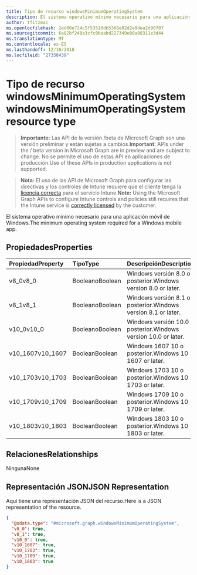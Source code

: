```yaml
---
title: Tipo de recurso windowsMinimumOperatingSystem
description: El sistema operativo mínimo necesario para una aplicación móvil de Windows.
author: tfitzmac
ms.openlocfilehash: 2ed80e724c5f53510db5366e82d2e9dea2d90707
ms.sourcegitcommit: 6a82bf240a3cfc0baabd227349e08a08311e3d44
ms.translationtype: MT
ms.contentlocale: es-ES
ms.lasthandoff: 12/18/2018
ms.locfileid: "27358439"
---
```

# <a name="windowsminimumoperatingsystem-resource-type"></a><span data-ttu-id="213d4-103">Tipo de recurso windowsMinimumOperatingSystem</span><span class="sxs-lookup"><span data-stu-id="213d4-103">windowsMinimumOperatingSystem resource type</span></span>

> <span data-ttu-id="213d4-104">**Importante:** Las API de la versión /beta de Microsoft Graph son una versión preliminar y están sujetas a cambios.</span><span class="sxs-lookup"><span data-stu-id="213d4-104">**Important:** APIs under the / beta version in Microsoft Graph are in preview and are subject to change.</span></span> <span data-ttu-id="213d4-105">No se permite el uso de estas API en aplicaciones de producción.</span><span class="sxs-lookup"><span data-stu-id="213d4-105">Use of these APIs in production applications is not supported.</span></span>

> <span data-ttu-id="213d4-106">**Nota:** El uso de las API de Microsoft Graph para configurar las directivas y los controles de Intune requiere que el cliente tenga la [licencia correcta](https://go.microsoft.com/fwlink/?linkid=839381) para el servicio Intune.</span><span class="sxs-lookup"><span data-stu-id="213d4-106">**Note:** Using the Microsoft Graph APIs to configure Intune controls and policies still requires that the Intune service is [correctly licensed](https://go.microsoft.com/fwlink/?linkid=839381) by the customer.</span></span>

<span data-ttu-id="213d4-107">El sistema operativo mínimo necesario para una aplicación móvil de Windows.</span><span class="sxs-lookup"><span data-stu-id="213d4-107">The minimum operating system required for a Windows mobile app.</span></span>
## <a name="properties"></a><span data-ttu-id="213d4-108">Propiedades</span><span class="sxs-lookup"><span data-stu-id="213d4-108">Properties</span></span>
|<span data-ttu-id="213d4-109">Propiedad</span><span class="sxs-lookup"><span data-stu-id="213d4-109">Property</span></span>|<span data-ttu-id="213d4-110">Tipo</span><span class="sxs-lookup"><span data-stu-id="213d4-110">Type</span></span>|<span data-ttu-id="213d4-111">Descripción</span><span class="sxs-lookup"><span data-stu-id="213d4-111">Description</span></span>|
|:---|:---|:---|
|<span data-ttu-id="213d4-112">v8_0</span><span class="sxs-lookup"><span data-stu-id="213d4-112">v8_0</span></span>|<span data-ttu-id="213d4-113">Booleano</span><span class="sxs-lookup"><span data-stu-id="213d4-113">Boolean</span></span>|<span data-ttu-id="213d4-114">Windows versión 8.0 o posterior.</span><span class="sxs-lookup"><span data-stu-id="213d4-114">Windows version 8.0 or later.</span></span>|
|<span data-ttu-id="213d4-115">v8_1</span><span class="sxs-lookup"><span data-stu-id="213d4-115">v8_1</span></span>|<span data-ttu-id="213d4-116">Booleano</span><span class="sxs-lookup"><span data-stu-id="213d4-116">Boolean</span></span>|<span data-ttu-id="213d4-117">Windows versión 8.1 o posterior.</span><span class="sxs-lookup"><span data-stu-id="213d4-117">Windows version 8.1 or later.</span></span>|
|<span data-ttu-id="213d4-118">v10_0</span><span class="sxs-lookup"><span data-stu-id="213d4-118">v10_0</span></span>|<span data-ttu-id="213d4-119">Booleano</span><span class="sxs-lookup"><span data-stu-id="213d4-119">Boolean</span></span>|<span data-ttu-id="213d4-120">Windows versión 10.0 o posterior.</span><span class="sxs-lookup"><span data-stu-id="213d4-120">Windows version 10.0 or later.</span></span>|
|<span data-ttu-id="213d4-121">v10_1607</span><span class="sxs-lookup"><span data-stu-id="213d4-121">v10_1607</span></span>|<span data-ttu-id="213d4-122">Boolean</span><span class="sxs-lookup"><span data-stu-id="213d4-122">Boolean</span></span>|<span data-ttu-id="213d4-123">Windows 1607 10 o posterior.</span><span class="sxs-lookup"><span data-stu-id="213d4-123">Windows 10 1607 or later.</span></span>|
|<span data-ttu-id="213d4-124">v10_1703</span><span class="sxs-lookup"><span data-stu-id="213d4-124">v10_1703</span></span>|<span data-ttu-id="213d4-125">Boolean</span><span class="sxs-lookup"><span data-stu-id="213d4-125">Boolean</span></span>|<span data-ttu-id="213d4-126">Windows 1703 10 o posterior.</span><span class="sxs-lookup"><span data-stu-id="213d4-126">Windows 10 1703 or later.</span></span>|
|<span data-ttu-id="213d4-127">v10_1709</span><span class="sxs-lookup"><span data-stu-id="213d4-127">v10_1709</span></span>|<span data-ttu-id="213d4-128">Boolean</span><span class="sxs-lookup"><span data-stu-id="213d4-128">Boolean</span></span>|<span data-ttu-id="213d4-129">Windows 1709 10 o posterior.</span><span class="sxs-lookup"><span data-stu-id="213d4-129">Windows 10 1709 or later.</span></span>|
|<span data-ttu-id="213d4-130">v10_1803</span><span class="sxs-lookup"><span data-stu-id="213d4-130">v10_1803</span></span>|<span data-ttu-id="213d4-131">Boolean</span><span class="sxs-lookup"><span data-stu-id="213d4-131">Boolean</span></span>|<span data-ttu-id="213d4-132">Windows 1803 10 o posterior.</span><span class="sxs-lookup"><span data-stu-id="213d4-132">Windows 10 1803 or later.</span></span>|

## <a name="relationships"></a><span data-ttu-id="213d4-133">Relaciones</span><span class="sxs-lookup"><span data-stu-id="213d4-133">Relationships</span></span>
<span data-ttu-id="213d4-134">Ninguna</span><span class="sxs-lookup"><span data-stu-id="213d4-134">None</span></span>
## <a name="json-representation"></a><span data-ttu-id="213d4-135">Representación JSON</span><span class="sxs-lookup"><span data-stu-id="213d4-135">JSON Representation</span></span>
<span data-ttu-id="213d4-136">Aquí tiene una representación JSON del recurso.</span><span class="sxs-lookup"><span data-stu-id="213d4-136">Here is a JSON representation of the resource.</span></span>
<!-- {
  "blockType": "resource",
  "@odata.type": "microsoft.graph.windowsMinimumOperatingSystem"
}
-->
``` json
{
  "@odata.type": "#microsoft.graph.windowsMinimumOperatingSystem",
  "v8_0": true,
  "v8_1": true,
  "v10_0": true,
  "v10_1607": true,
  "v10_1703": true,
  "v10_1709": true,
  "v10_1803": true
}
```






